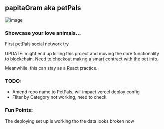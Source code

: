 ## papitaGram aka petPals
![image](https://user-images.githubusercontent.com/54856927/191184904-36adc1db-5074-4e39-a1b5-bd180e187ce3.png)

### Showcase your love animals... 

First petPals social network try

UPDATE: might end up killing this project and moving the core functionality to blockchain. Need to checkout making a smart contract with the pet info.

Meanwhile, this can stay as a React practice.

### TODO:
- Amend repo name to PetPals, will impact vercel deploy config
- Filter by Category not working, need to check

### Fun Points:
The deploying set up is working tho the data looks broken now
